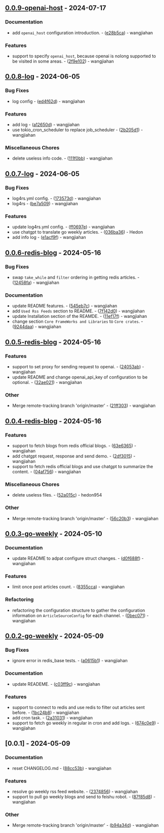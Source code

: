 ## [0.0.9-openai-host](https://github.com/hedon-rust-road/compare/v0.0.8-log..v0.0.9-openai-host) - 2024-07-17

### Documentation

- add `openai_host` configuration introduction. - ([e28b5ca](https://github.com/hedon-rust-road/commit/e28b5ca3abde8dc77cf298cdb1dc9fc69735f3c2)) - wangjiahan

### Features

- support to specify `openai_host`, because openai is nolong supported to be visited in some areas. - ([2f9e102](https://github.com/hedon-rust-road/commit/2f9e102485a00d5df7e7c21af9a6c34f71c68bd9)) - wangjiahan

<!-- generated by git-cliff -->
## [0.0.8-log](https://github.com/hedon-rust-road/compare/v0.0.7-log..v0.0.8-log) - 2024-06-05

### Bug Fixes

- log config - ([ed4f62d](https://github.com/hedon-rust-road/commit/ed4f62dc7384e0f8436045fcded39b2f956e770b)) - wangjiahan

### Features

- add log - ([a12650d](https://github.com/hedon-rust-road/commit/a12650d8b9cc8a6216445afaee96a09a9541d4ae)) - wangjiahan
- use tokio_cron_scheduler to replace job_scheduler - ([2b205d1](https://github.com/hedon-rust-road/commit/2b205d1a26d491477f1484e02d5762394973deb7)) - wangjiahan

### Miscellaneous Chores

- delete useless info code. - ([111f0bb](https://github.com/hedon-rust-road/commit/111f0bbb3930a94384e51aca4cc9d0f84fb07bb1)) - wangjiahan

<!-- generated by git-cliff -->
## [0.0.7-log](https://github.com/hedon-rust-road/compare/v0.0.6-redis-blog..v0.0.7-log) - 2024-06-05

### Bug Fixes

- log4rs.yml config. - ([173573d](https://github.com/hedon-rust-road/commit/173573d4c43f5c15bf96c94a15f6f0d4f812353f)) - wangjiahan
- log4rs - ([be7a509](https://github.com/hedon-rust-road/commit/be7a509b2cae2b7c8dd9f41d88deb7321d858c95)) - wangjiahan

### Features

- update log4rs.yml config. - ([ff0697e](https://github.com/hedon-rust-road/commit/ff0697ebd7ed04290dbb051dfc2f3a124a44cf03)) - wangjiahan
- use chatgpt to translate go weekly articles. - ([036ba36](https://github.com/hedon-rust-road/commit/036ba36df82827459715f1ae370caa675799afdb)) - Hedon
- add info log - ([e1acf9f](https://github.com/hedon-rust-road/commit/e1acf9f880c75ce4faa0fd97e0b21f482cbebad4)) - wangjiahan

<!-- generated by git-cliff -->
## [0.0.6-redis-blog](https://github.com/hedon-rust-road/compare/v0.0.5-redis-blog..v0.0.6-redis-blog) - 2024-05-16

### Bug Fixes

- swap `take_while` and `filter` ordering in getting redis articles. - ([12458fa](https://github.com/hedon-rust-road/commit/12458fae8dc384c72fca58194ed5b712304608cc)) - wangjiahan

### Documentation

- update README features. - ([545eb7c](https://github.com/hedon-rust-road/commit/545eb7c1ba689344e49dfa99aa0942ba6ab0ee5c)) - wangjiahan
- add `Used Rss Feeds` section to README. - ([7f142d0](https://github.com/hedon-rust-road/commit/7f142d0bfa6dad1cbc8570e753a7bb2183709025)) - wangjiahan
- update Installation section of the REAMDE. - ([11ef17f](https://github.com/hedon-rust-road/commit/11ef17fc281c45fd77b2bd04f15acf23f2191648)) - wangjiahan
- change section `Core FrameWorks and Libraries` to `Core crates`. - ([9244daa](https://github.com/hedon-rust-road/commit/9244daabd45e00cb8b959405cb0ab7514102e3c3)) - wangjiahan

<!-- generated by git-cliff -->
## [0.0.5-redis-blog](https://github.com/hedon-rust-road/compare/v0.0.4-redis-blog..v0.0.5-redis-blog) - 2024-05-16

### Features

- support to set proxy for sending request to openai. - ([24053ab](https://github.com/hedon-rust-road/commit/24053ab1ae20fa93bc284e6712dfada2db42c7b9)) - wangjiahan
- update README and change openai_api_key of configuration to be optional. - ([32ae021](https://github.com/hedon-rust-road/commit/32ae02180fd602fb0b9798c357ac3d12fc05fd87)) - wangjiahan

### Other

- Merge remote-tracking branch 'origin/master' - ([21ff303](https://github.com/hedon-rust-road/commit/21ff303420de61bff2736f3f2ed06108e188e201)) - wangjiahan

<!-- generated by git-cliff -->
## [0.0.4-redis-blog](https://github.com/hedon-rust-road/compare/v0.0.3-go-weekly..v0.0.4-redis-blog) - 2024-05-16

### Features

- support to fetch blogs from redis official blogs. - ([63e6365](https://github.com/hedon-rust-road/commit/63e6365621be6743c0e48d35426037ece293d3ce)) - wangjiahan
- add chatgpt request, response and send demo. - ([2df3015](https://github.com/hedon-rust-road/commit/2df30151a4cc7f201dac6e5eee6338ae026dfeb9)) - wangjiahan
- support to fetch redis official blogs and use chatgpt to summarize the content. - ([04af756](https://github.com/hedon-rust-road/commit/04af756a7a4ffe12299adbe43404962e337d55c1)) - wangjiahan

### Miscellaneous Chores

- delete useless files. - ([52a015c](https://github.com/hedon-rust-road/commit/52a015cf18213a37d0bb1238b60aacc8aee6d7de)) - hedon954

### Other

- Merge remote-tracking branch 'origin/master' - ([56c20b3](https://github.com/hedon-rust-road/commit/56c20b318c6838a7d5eea2f06f4057fcc5254d5e)) - wangjiahan

<!-- generated by git-cliff -->
## [0.0.3-go-weekly](https://github.com/hedon-rust-road/compare/v0.0.2-go-weekly..v0.0.3-go-weekly) - 2024-05-10

### Documentation

- update README to adpat configure struct changes. - ([d0f688f](https://github.com/hedon-rust-road/commit/d0f688f5c7d98c92a53f198a50f47d9bdc42230d)) - wangjiahan

### Features

- limit once post articles count. - ([8355cca](https://github.com/hedon-rust-road/commit/8355ccaf3f83ddce3390cb8cee8be2caadfcb1d0)) - wangjiahan

### Refactoring

- refactoring the configuration structure to gather the configuration information on `ArticleSourceConfig` for each channel. - ([0bec071](https://github.com/hedon-rust-road/commit/0bec071c1220f63ffe61122725bffbbd20b08873)) - wangjiahan

<!-- generated by git-cliff -->
## [0.0.2-go-weekly](https://github.com/hedon-rust-road/compare/v0.0.1..v0.0.2-go-weekly) - 2024-05-09

### Bug Fixes

- ignore error in redis_base tests. - ([a0615b1](https://github.com/hedon-rust-road/commit/a0615b18962bd47e0e1c2e947855edd6bbe8b595)) - wangjiahan

### Documentation

- update READEME. - ([c03ff9c](https://github.com/hedon-rust-road/commit/c03ff9c71925432f03d08bab53aaaa1a66e53dc7)) - wangjiahan

### Features

- support to connect to redis and use redis to filter out articles sent before. - ([1bc24b8](https://github.com/hedon-rust-road/commit/1bc24b8c2c1329a8bde9cfff9406905ffe7c8559)) - wangjiahan
- add cron task. - ([2a31031](https://github.com/hedon-rust-road/commit/2a3103178ffd931f139becccc552bdd7cf6b0895)) - wangjiahan
- support to fetch go weekly in regular in cron and add logs. - ([674c0e9](https://github.com/hedon-rust-road/commit/674c0e94c0a1cfdd5a9a689148d53da1da3eec00)) - wangjiahan

<!-- generated by git-cliff -->
## [0.0.1] - 2024-05-09

### Documentation

- reset CHANGELOG.md - ([88cc53b](https://github.com/hedon-rust-road/commit/88cc53bbf285bfefbcd6982edf2c17ccceb6cc43)) - wangjiahan

### Features

- resolve go weekly rss feed website. - ([2374856](https://github.com/hedon-rust-road/commit/2374856cf5dc05f7c2042771d64cfa7123db4520)) - wangjiahan
- support to pull go weekly blogs and send to feishu robot. - ([87f85d8](https://github.com/hedon-rust-road/commit/87f85d8e26c4d2d579787f79384f163007cf36f9)) - wangjiahan

### Other

- Merge remote-tracking branch 'origin/master' - ([b94a34d](https://github.com/hedon-rust-road/commit/b94a34d4f673e61e08384d515bd6ea3a7e08e031)) - wangjiahan

<!-- generated by git-cliff -->
